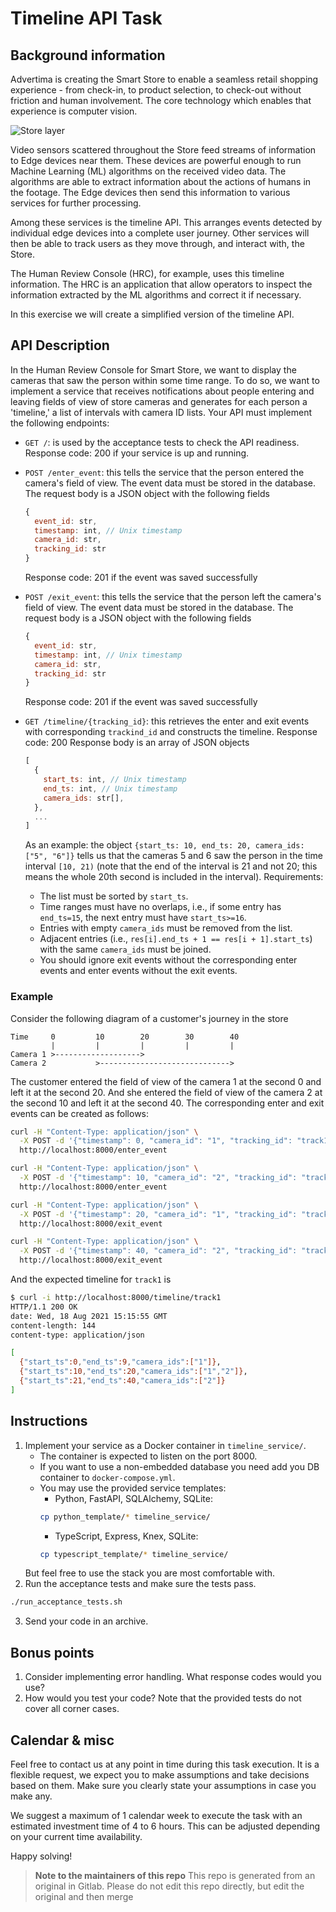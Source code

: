 # Timeline API Task

## Background information

Advertima is creating the Smart Store to enable a seamless retail shopping experience - from check-in, to product selection, to check-out without friction and human involvement. The core technology which enables that experience is computer vision.

![Store layer](static/store.png)

Video sensors scattered throughout the Store feed streams of  information to Edge devices near them. These devices are powerful  enough to run Machine Learning (ML) algorithms on the received video data. The algorithms are able to extract  information about the actions of humans in the footage. The Edge devices then send this information to various services for further processing.

Among these services is the timeline API. This arranges events detected by individual edge devices into a complete user journey. Other services will then be able to track users as they move through, and interact with, the Store.

The Human Review Console (HRC), for example, uses this timeline information. The HRC is an application that allow operators to inspect the information extracted by the ML algorithms and correct it if necessary.

In this exercise we will create a simplified version of the timeline API.

## API Description

In the Human Review Console for Smart Store, we want to display the cameras that saw the person within some time range. To do so, we want to implement a service that receives notifications about people entering and leaving fields of view of store cameras and generates for each person a 'timeline,' a list of intervals with camera ID lists.
Your API must implement the following endpoints:

* `GET /`: is used by the acceptance tests to check the API readiness.
  Response code: 200 if your service is up and running.

* `POST /enter_event`: this tells the service that the person entered the camera's field of view. The event data must be stored in the database.
  The request body is a JSON object with the following fields
  ```javascript
  {
    event_id: str,
    timestamp: int, // Unix timestamp
    camera_id: str,
    tracking_id: str
  }
  ```
  Response code: 201 if the event was saved successfully

* `POST /exit_event`: this tells the service that the person left the camera's field of view. The event data must be stored in the database.
  The request body is a JSON object with the following fields
  ```javascript
  {
    event_id: str,
    timestamp: int, // Unix timestamp
    camera_id: str,
    tracking_id: str
  }
  ```
  Response code: 201 if the event was saved successfully

* `GET /timeline/{tracking_id}`: this retrieves the enter and exit events with corresponding `trackind_id` and constructs the timeline.
  Response code: 200
  Response body is an array of JSON objects
  ```javascript
  [
    {
      start_ts: int, // Unix timestamp
      end_ts: int, // Unix timestamp
      camera_ids: str[],
    },
    ...
  ]
  ```
  As an example: the object `{start_ts: 10, end_ts: 20, camera_ids: ["5", "6"]}` tells us that the cameras 5 and 6 saw the person in the time interval `[10, 21)` (note that the end of the interval is 21 and not 20; this means the whole 20th second is included in the interval).
  Requirements:
  * The list must be sorted by `start_ts`.
  * Time ranges must have no overlaps, i.e., if some entry has `end_ts=15`, the next entry must have `start_ts>=16`.
  * Entries with empty `camera_ids` must be removed from the list.
  * Adjacent entries (i.e., `res[i].end_ts + 1 == res[i + 1].start_ts`) with the same `camera_ids` must be joined.
  * You should ignore exit events without the corresponding enter events and enter events without the exit events.

### Example

Consider the following diagram of a customer's journey in the store
```text
Time     0         10        20        30        40
         |         |         |         |         |
Camera 1 >------------------->
Camera 2           >----------------------------->
```
The customer entered the field of view of the camera 1 at the second 0 and left it at the second 20.
And she entered the field of view of the camera 2 at the second 10 and left it at the second 40.
The corresponding enter and exit events can be created as follows:
``` sh
curl -H "Content-Type: application/json" \
  -X POST -d '{"timestamp": 0, "camera_id": "1", "tracking_id": "track1", "event_id": "clFZgt1"}' \
  http://localhost:8000/enter_event

curl -H "Content-Type: application/json" \
  -X POST -d '{"timestamp": 10, "camera_id": "2", "tracking_id": "track1", "event_id": "clFZgt2"}' \
  http://localhost:8000/enter_event

curl -H "Content-Type: application/json" \
  -X POST -d '{"timestamp": 20, "camera_id": "1", "tracking_id": "track1", "event_id": "clFZgt3"}' \
  http://localhost:8000/exit_event

curl -H "Content-Type: application/json" \
  -X POST -d '{"timestamp": 40, "camera_id": "2", "tracking_id": "track1", "event_id": "clFZgt4"}' \
  http://localhost:8000/exit_event
```

And the expected timeline for `track1` is
```sh
$ curl -i http://localhost:8000/timeline/track1
HTTP/1.1 200 OK
date: Wed, 18 Aug 2021 15:15:55 GMT
content-length: 144
content-type: application/json

[
  {"start_ts":0,"end_ts":9,"camera_ids":["1"]},
  {"start_ts":10,"end_ts":20,"camera_ids":["1","2"]},
  {"start_ts":21,"end_ts":40,"camera_ids":["2"]}
]
```

## Instructions

1. Implement your service as a Docker container in `timeline_service/`.
   * The container is expected to listen on the port 8000.
   * If you want to use a non-embedded database you need add you DB container to `docker-compose.yml`.
   * You may use the provided service templates:
      * Python, FastAPI, SQLAlchemy, SQLite:
      ```sh
      cp python_template/* timeline_service/
      ```
      * TypeScript, Express, Knex, SQLite:
      ```sh
      cp typescript_template/* timeline_service/
      ```
    But feel free to use the stack you are most comfortable with.
2. Run the acceptance tests and make sure the tests pass.
  ```sh
  ./run_acceptance_tests.sh
  ```
3. Send your code in an archive.

## Bonus points

1. Consider implementing error handling. What response codes would you use?
2. How would you test your code? Note that the provided tests do not cover all corner cases.

## Calendar & misc

Feel free to contact us at any point in time during this task execution.
It is a flexible request, we expect you to make assumptions and take decisions based on them. Make sure you clearly state your assumptions in case you make any.

We suggest a maximum of 1 calendar week to execute the task with an estimated investment time of 4 to 6 hours. This can be adjusted depending on your current time availability.

Happy solving!

> **Note to the maintainers of this repo** This repo is generated from an original in Gitlab. Please do not edit this repo directly, but edit the original and then merge
